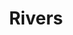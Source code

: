 ---
title: Rivers
band: Adam Dotson & Aryeh Kobrinsky
audiopath: /audio/files/dotson/clinch-not.mp3
---
